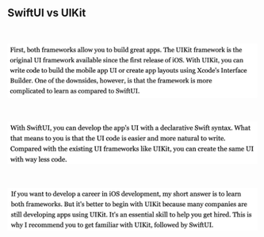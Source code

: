 ## SwiftUI vs UIKit
</br>


![Drag Racing](/Assets/swiftuivsswiftuikit1.png)

</br>


![Drag Racing](/Assets/swiftuivsswiftuikit2.png)

</br>


![Drag Racing](/Assets/swiftuivsswiftuikit3.png)

</br>